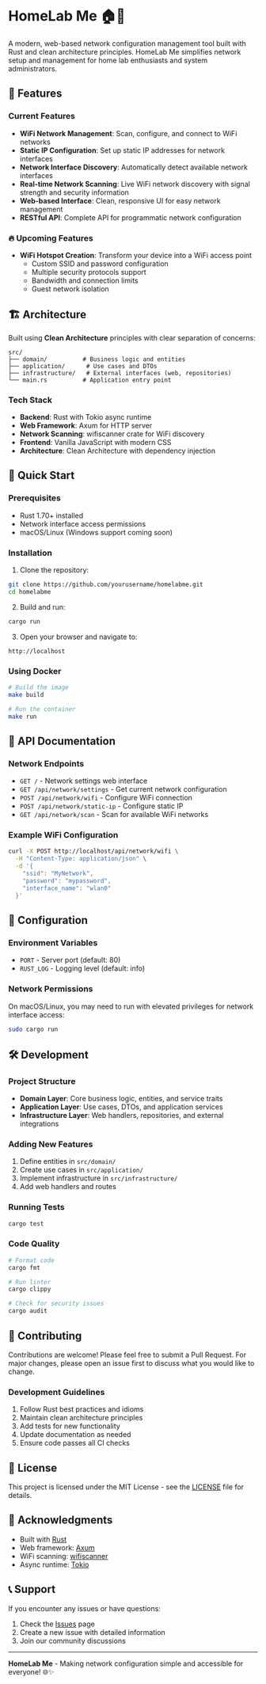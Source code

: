# HomeLab Me 🏠🔧

A modern, web-based network configuration management tool built with Rust and clean architecture principles. HomeLab Me simplifies network setup and management for home lab enthusiasts and system administrators.

## 🚀 Features

### Current Features
- **WiFi Network Management**: Scan, configure, and connect to WiFi networks
- **Static IP Configuration**: Set up static IP addresses for network interfaces
- **Network Interface Discovery**: Automatically detect available network interfaces
- **Real-time Network Scanning**: Live WiFi network discovery with signal strength and security information
- **Web-based Interface**: Clean, responsive UI for easy network management
- **RESTful API**: Complete API for programmatic network configuration

### 🔥 Upcoming Features
- **WiFi Hotspot Creation**: Transform your device into a WiFi access point
  - Custom SSID and password configuration
  - Multiple security protocols support
  - Bandwidth and connection limits
  - Guest network isolation

## 🏗️ Architecture

Built using **Clean Architecture** principles with clear separation of concerns:

```
src/
├── domain/          # Business logic and entities
├── application/      # Use cases and DTOs
├── infrastructure/   # External interfaces (web, repositories)
└── main.rs          # Application entry point
```

### Tech Stack
- **Backend**: Rust with Tokio async runtime
- **Web Framework**: Axum for HTTP server
- **Network Scanning**: wifiscanner crate for WiFi discovery
- **Frontend**: Vanilla JavaScript with modern CSS
- **Architecture**: Clean Architecture with dependency injection

## 🚀 Quick Start

### Prerequisites
- Rust 1.70+ installed
- Network interface access permissions
- macOS/Linux (Windows support coming soon)

### Installation

1. Clone the repository:
```bash
git clone https://github.com/yourusername/homelabme.git
cd homelabme
```

2. Build and run:
```bash
cargo run
```

3. Open your browser and navigate to:
```
http://localhost
```

### Using Docker

```bash
# Build the image
make build

# Run the container
make run
```

## 📖 API Documentation

### Network Endpoints

- `GET /` - Network settings web interface
- `GET /api/network/settings` - Get current network configuration
- `POST /api/network/wifi` - Configure WiFi connection
- `POST /api/network/static-ip` - Configure static IP
- `GET /api/network/scan` - Scan for available WiFi networks

### Example WiFi Configuration

```bash
curl -X POST http://localhost/api/network/wifi \
  -H "Content-Type: application/json" \
  -d '{
    "ssid": "MyNetwork",
    "password": "mypassword",
    "interface_name": "wlan0"
  }'
```

## 🔧 Configuration

### Environment Variables

- `PORT` - Server port (default: 80)
- `RUST_LOG` - Logging level (default: info)

### Network Permissions

On macOS/Linux, you may need to run with elevated privileges for network interface access:

```bash
sudo cargo run
```

## 🛠️ Development

### Project Structure

- **Domain Layer**: Core business logic, entities, and service traits
- **Application Layer**: Use cases, DTOs, and application services
- **Infrastructure Layer**: Web handlers, repositories, and external integrations

### Adding New Features

1. Define entities in `src/domain/`
2. Create use cases in `src/application/`
3. Implement infrastructure in `src/infrastructure/`
4. Add web handlers and routes

### Running Tests

```bash
cargo test
```

### Code Quality

```bash
# Format code
cargo fmt

# Run linter
cargo clippy

# Check for security issues
cargo audit
```

## 🤝 Contributing

Contributions are welcome! Please feel free to submit a Pull Request. For major changes, please open an issue first to discuss what you would like to change.

### Development Guidelines

1. Follow Rust best practices and idioms
2. Maintain clean architecture principles
3. Add tests for new functionality
4. Update documentation as needed
5. Ensure code passes all CI checks

## 📝 License

This project is licensed under the MIT License - see the [LICENSE](LICENSE) file for details.

## 🙏 Acknowledgments

- Built with [Rust](https://www.rust-lang.org/)
- Web framework: [Axum](https://github.com/tokio-rs/axum)
- WiFi scanning: [wifiscanner](https://crates.io/crates/wifiscanner)
- Async runtime: [Tokio](https://tokio.rs/)

## 📞 Support

If you encounter any issues or have questions:

1. Check the [Issues](https://github.com/yourusername/homelabme/issues) page
2. Create a new issue with detailed information
3. Join our community discussions

---

**HomeLab Me** - Making network configuration simple and accessible for everyone! 🌐✨